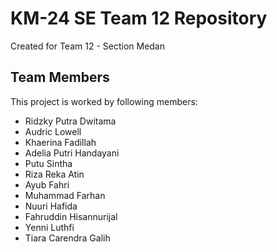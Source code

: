
# KM-24 SE Team 12 Repository

Created for Team 12 - Section Medan




## Team Members

This project is worked by following members:

- Ridzky Putra Dwitama
- Audric Lowell
- Khaerina Fadillah
- Adelia Putri Handayani
- Putu Sintha 
- Riza Reka Atin
- Ayub Fahri
- Muhammad Farhan
- Nuuri Hafida
- Fahruddin Hisannurijal
- Yenni Luthfi
- Tiara Carendra Galih

